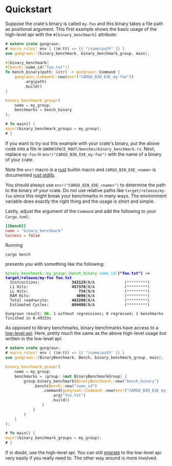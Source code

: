 <!-- markdownlint-disable MD041 MD033 -->
# Quickstart

Suppose the crate's binary is called `my-foo` and this binary takes a file path
as positional argument. This first example shows the basic usage of the
high-level api with the `#[binary_benchmark]` attribute:

```rust
# extern crate gungraun;
# macro_rules! env { ($m:tt) => {{ "/some/path" }} }
use gungraun::{binary_benchmark, binary_benchmark_group, main};

#[binary_benchmark]
#[bench::some_id("foo.txt")]
fn bench_binary(path: &str) -> gungraun::Command {
    gungraun::Command::new(env!("CARGO_BIN_EXE_my-foo"))
        .arg(path)
        .build()
}

binary_benchmark_group!(
    name = my_group;
    benchmarks = bench_binary
);

# fn main() {
main!(binary_benchmark_groups = my_group);
# }
```

If you want to try out this example with your crate's binary, put the above code
into a file in `$WORKSPACE_ROOT/benches/binary_benchmark.rs`. Next, replace
`my-foo` in `env!("CARGO_BIN_EXE_my-foo")` with the name of a binary of your
crate.

Note the `env!` macro is a [rust](https://doc.rust-lang.org/std/macro.env.html)
builtin macro and `CARGO_BIN_EXE_<name>` is documented
[rust stdlib](https://doc.rust-lang.org/cargo/reference/environment-variables.html#environment-variables-cargo-sets-for-crates).

You should always use `env!("CARGO_BIN_EXE_<name>")` to determine the path to
the binary of your crate. Do not use relative paths like `target/release/my-foo`
since this might break your benchmarks in many ways. The environment variable
does exactly the right thing and the usage is short and simple.

Lastly, adjust the argument of the `Command` and add the following to your
`Cargo.toml`:

```toml
[[bench]]
name = "binary_benchmark"
harness = false
```

Running

```shell
cargo bench
```

presents you with something like the following:

<pre><code class="hljs"><span style="color:#0A0">binary_benchmark::my_group::bench_binary</span> <span style="color:#0AA">some_id</span><span style="color:#0AA">:</span><b><span style="color:#00A">("foo.txt") -> target/release/my-foo foo.txt</span></b>
  Instructions:     <b>         342129</b>|N/A             (<span style="color:#555">*********</span>)
  L1 Hits:          <b>         457370</b>|N/A             (<span style="color:#555">*********</span>)
  LL Hits:          <b>            734</b>|N/A             (<span style="color:#555">*********</span>)
  RAM Hits:         <b>           4096</b>|N/A             (<span style="color:#555">*********</span>)
  Total read+write: <b>         462200</b>|N/A             (<span style="color:#555">*********</span>)
  Estimated Cycles: <b>         604400</b>|N/A             (<span style="color:#555">*********</span>)

Gungraun result: <b><span style="color:#0A0">Ok</span></b>. 1 without regressions; 0 regressed; 1 benchmarks finished in 0.49333s</code></pre>

As opposed to library benchmarks, binary benchmarks have access to a [low-level
api](./low_level.md). Here, pretty much the same as the above high-level usage
but written in the low-level api:

```rust
# extern crate gungraun;
# macro_rules! env { ($m:tt) => {{ "/some/path" }} }
use gungraun::{BinaryBenchmark, Bench, binary_benchmark_group, main};

binary_benchmark_group!(
    name = my_group;
    benchmarks = |group: &mut BinaryBenchmarkGroup| {
        group.binary_benchmark(BinaryBenchmark::new("bench_binary")
            .bench(Bench::new("some_id")
                .command(gungraun::Command::new(env!("CARGO_BIN_EXE_my-foo"))
                    .arg("foo.txt")
                    .build()
                )
            )
        )
    }
);

# fn main() {
main!(binary_benchmark_groups = my_group);
# }
```

If in doubt, use the high-level api. You can still
[migrate](./low_level.md#intermixing-high-level-and-low-level-api) to the
low-level api very easily if you really need to. The other way around is more
involved.
